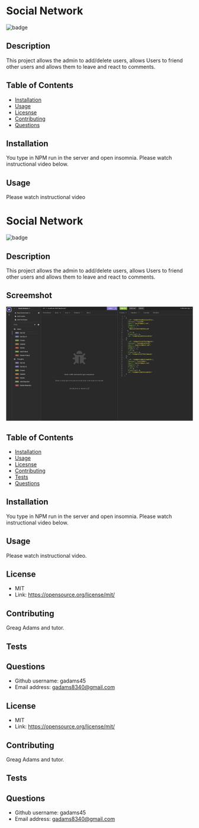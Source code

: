 
# Social Network
![badge](https://img.shields.io/badge/LICENSE-MIT-blue)

## Description
This project allows the admin to add/delete users, allows Users to friend other users and allows them to leave and react to comments. 

## Table of Contents
- [Installation](#installation)
- [Usage](#usage)
- [Licesnse](#license)
- [Contributing](#contributing)
- [Questions](#questions)

## Installation
You type in NPM run in the server and open insomnia.  Please watch instructional video below.

## Usage
Please watch instructional video


# Social Network
![badge](https://img.shields.io/badge/LICENSE-MIT-blue)

## Description
This project allows the admin to add/delete users, allows Users to friend other users and allows them to leave and react to comments. 

## Screemshot

![screenshot 1](./images/screenshot.png)


## Table of Contents
- [Installation](#installation)
- [Usage](#usage)
- [Licesnse](#license)
- [Contributing](#contributing)
- [Tests](#tests)
- [Questions](#questions)

## Installation
You type in NPM run in the server and open insomnia.  Please watch instructional video below.

## Usage
Please watch instructional video.


## License
- MIT
- Link: https://opensource.org/license/mit/   

  

## Contributing
Greag Adams and tutor.

## Tests


## Questions
- Github username: gadams45
- Email address: gadams8340@gmail.com


## License
- MIT
- Link: https://opensource.org/license/mit/   

  

## Contributing
Greag Adams and tutor.

## Tests


## Questions
- Github username: gadams45
- Email address: gadams8340@gmail.com